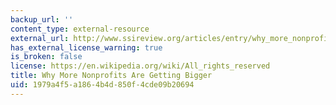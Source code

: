 ```yaml
---
backup_url: ''
content_type: external-resource
external_url: http://www.ssireview.org/articles/entry/why_more_nonprofits_are_getting_bigger
has_external_license_warning: true
is_broken: false
license: https://en.wikipedia.org/wiki/All_rights_reserved
title: Why More Nonprofits Are Getting Bigger
uid: 1979a4f5-a186-4b4d-850f-4cde09b20694
---
```

